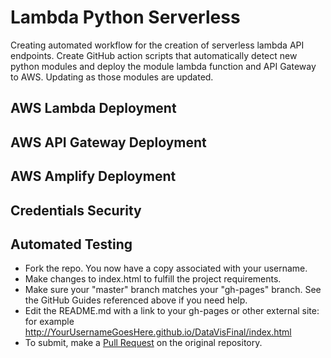 Lambda Python Serverless
===

Creating automated workflow for the creation of serverless lambda API endpoints. Create GitHub action scripts that
automatically detect new python modules and deploy the module lambda function and API Gateway to AWS. Updating as those
modules are updated.

AWS Lambda Deployment
---

AWS API Gateway Deployment
---

AWS Amplify Deployment
---

Credentials Security
---

Automated Testing
---


- Fork the repo. You now have a copy associated with your username.
- Make changes to index.html to fulfill the project requirements. 
- Make sure your "master" branch matches your "gh-pages" branch. See the GitHub Guides referenced above if you need help.
- Edit the README.md with a link to your gh-pages or other external site: for example http://YourUsernameGoesHere.github.io/DataVisFinal/index.html
- To submit, make a [Pull Request](https://help.github.com/articles/using-pull-requests/) on the original repository.
